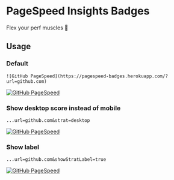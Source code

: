 # PageSpeed Insights Badges

Flex your perf muscles 💪

## Usage

### Default

`![GitHub PageSpeed](https://pagespeed-badges.herokuapp.com/?url=github.com)`

[![GitHub PageSpeed](https://pagespeed-badges.herokuapp.com/?url=github.com)](https://developers.google.com/speed/pagespeed/insights/?url=https%3A%2F%2Fgithub.com%2F&tab=mobile)

### Show desktop score instead of mobile 

`...url=github.com&strat=desktop`

[![GitHub PageSpeed](https://pagespeed-badges.herokuapp.com/?url=github.com&strat=desktop)](https://developers.google.com/speed/pagespeed/insights/?url=https%3A%2F%2Fgithub.com%2F&tab=desktop)

### Show label

`...url=github.com&showStratLabel=true`

[![GitHub PageSpeed](https://pagespeed-badges.herokuapp.com/?url=github.com&showStratLabel=true)](https://developers.google.com/speed/pagespeed/insights/?url=https%3A%2F%2Fgithub.com%2F&tab=mobile)